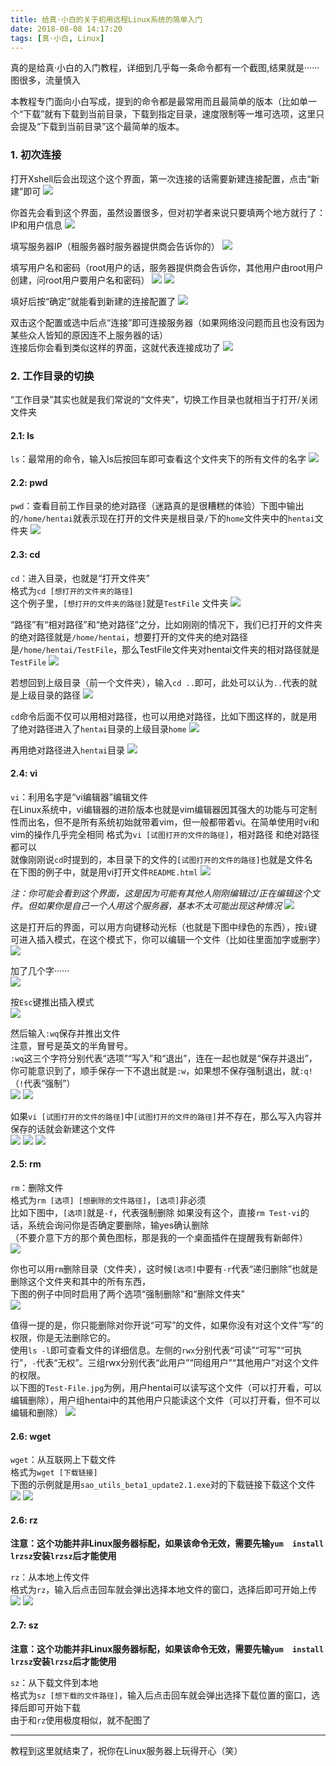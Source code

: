 ```yaml
---
title: 给真·小白的关于初用远程Linux系统的简单入门
date: 2018-08-08 14:17:20
tags: [真·小白, Linux]
---
```

真的是给真·小白的入门教程，详细到几乎每一条命令都有一个截图,结果就是······图很多，流量慎入
<!--more-->

本教程专门面向小白写成，提到的命令都是最常用而且最简单的版本（比如单一个“下载”就有下载到当前目录，下载到指定目录，速度限制等一堆可选项，这里只会提及“下载到当前目录”这个最简单的版本。  

### 1. 初次连接
打开Xshell后会出现这个这个界面，第一次连接的话需要新建连接配置，点击“新建”即可
![](https://raw.githubusercontent.com/Laurence-042/Resources/master/post/%E7%BB%99%E7%9C%9F%C2%B7%E5%B0%8F%E7%99%BD%E7%9A%84%E5%85%B3%E4%BA%8E%E5%88%9D%E7%94%A8Linux%E7%B3%BB%E7%BB%9F%E7%9A%84%E7%AE%80%E5%8D%95%E5%85%A5%E9%97%A8/00.JPG)

你首先会看到这个界面，虽然设置很多，但对初学者来说只要填两个地方就行了：IP和用户信息
![](https://raw.githubusercontent.com/Laurence-042/Resources/master/post/%E7%BB%99%E7%9C%9F%C2%B7%E5%B0%8F%E7%99%BD%E7%9A%84%E5%85%B3%E4%BA%8E%E5%88%9D%E7%94%A8Linux%E7%B3%BB%E7%BB%9F%E7%9A%84%E7%AE%80%E5%8D%95%E5%85%A5%E9%97%A8/01.JPG)

填写服务器IP（租服务器时服务器提供商会告诉你的）
![](https://raw.githubusercontent.com/Laurence-042/Resources/master/post/%E7%BB%99%E7%9C%9F%C2%B7%E5%B0%8F%E7%99%BD%E7%9A%84%E5%85%B3%E4%BA%8E%E5%88%9D%E7%94%A8Linux%E7%B3%BB%E7%BB%9F%E7%9A%84%E7%AE%80%E5%8D%95%E5%85%A5%E9%97%A8/02.JPG)

填写用户名和密码（root用户的话，服务器提供商会告诉你，其他用户由root用户创建，问root用户要用户名和密码）
![](https://raw.githubusercontent.com/Laurence-042/Resources/master/post/%E7%BB%99%E7%9C%9F%C2%B7%E5%B0%8F%E7%99%BD%E7%9A%84%E5%85%B3%E4%BA%8E%E5%88%9D%E7%94%A8Linux%E7%B3%BB%E7%BB%9F%E7%9A%84%E7%AE%80%E5%8D%95%E5%85%A5%E9%97%A8/03.JPG)
![](https://raw.githubusercontent.com/Laurence-042/Resources/master/post/%E7%BB%99%E7%9C%9F%C2%B7%E5%B0%8F%E7%99%BD%E7%9A%84%E5%85%B3%E4%BA%8E%E5%88%9D%E7%94%A8Linux%E7%B3%BB%E7%BB%9F%E7%9A%84%E7%AE%80%E5%8D%95%E5%85%A5%E9%97%A8/04.JPG)

填好后按“确定”就能看到新建的连接配置了
![](https://raw.githubusercontent.com/Laurence-042/Resources/master/post/%E7%BB%99%E7%9C%9F%C2%B7%E5%B0%8F%E7%99%BD%E7%9A%84%E5%85%B3%E4%BA%8E%E5%88%9D%E7%94%A8Linux%E7%B3%BB%E7%BB%9F%E7%9A%84%E7%AE%80%E5%8D%95%E5%85%A5%E9%97%A8/05.JPG)

双击这个配置或选中后点“连接”即可连接服务器（如果网络没问题而且也没有因为某些众人皆知的原因连不上服务器的话）  
连接后你会看到类似这样的界面，这就代表连接成功了
![](https://raw.githubusercontent.com/Laurence-042/Resources/master/post/%E7%BB%99%E7%9C%9F%C2%B7%E5%B0%8F%E7%99%BD%E7%9A%84%E5%85%B3%E4%BA%8E%E5%88%9D%E7%94%A8Linux%E7%B3%BB%E7%BB%9F%E7%9A%84%E7%AE%80%E5%8D%95%E5%85%A5%E9%97%A8/06.JPG)

### 2. 工作目录的切换

“工作目录”其实也就是我们常说的“文件夹”，切换工作目录也就相当于打开/关闭文件夹  

#### 2.1: ls
`ls`：最常用的命令，输入ls后按回车即可查看这个文件夹下的所有文件的名字
![](https://raw.githubusercontent.com/Laurence-042/Resources/master/post/%E7%BB%99%E7%9C%9F%C2%B7%E5%B0%8F%E7%99%BD%E7%9A%84%E5%85%B3%E4%BA%8E%E5%88%9D%E7%94%A8Linux%E7%B3%BB%E7%BB%9F%E7%9A%84%E7%AE%80%E5%8D%95%E5%85%A5%E9%97%A8/07.JPG)

#### 2.2: pwd
`pwd`：查看目前工作目录的绝对路径（迷路真的是很糟糕的体验）下图中输出的`/home/hentai`就表示现在打开的文件夹是根目录`/`下的`home`文件夹中的`hentai`文件夹
![](https://raw.githubusercontent.com/Laurence-042/Resources/master/post/%E7%BB%99%E7%9C%9F%C2%B7%E5%B0%8F%E7%99%BD%E7%9A%84%E5%85%B3%E4%BA%8E%E5%88%9D%E7%94%A8Linux%E7%B3%BB%E7%BB%9F%E7%9A%84%E7%AE%80%E5%8D%95%E5%85%A5%E9%97%A8/08.JPG)

#### 2.3: cd
`cd`：进入目录，也就是“打开文件夹”  
格式为`cd [想打开的文件夹的路径]`  
这个例子里，`[想打开的文件夹的路径]`就是`TestFile`  文件夹
![](https://raw.githubusercontent.com/Laurence-042/Resources/master/post/%E7%BB%99%E7%9C%9F%C2%B7%E5%B0%8F%E7%99%BD%E7%9A%84%E5%85%B3%E4%BA%8E%E5%88%9D%E7%94%A8Linux%E7%B3%BB%E7%BB%9F%E7%9A%84%E7%AE%80%E5%8D%95%E5%85%A5%E9%97%A8/09.JPG)

“路径”有“相对路径”和“绝对路径”之分，比如刚刚的情况下，我们已打开的文件夹的绝对路径就是`/home/hentai`，想要打开的文件夹的绝对路径是`/home/hentai/TestFile`，那么TestFile文件夹对hentai文件夹的相对路径就是`TestFile`
![](https://raw.githubusercontent.com/Laurence-042/Resources/master/post/%E7%BB%99%E7%9C%9F%C2%B7%E5%B0%8F%E7%99%BD%E7%9A%84%E5%85%B3%E4%BA%8E%E5%88%9D%E7%94%A8Linux%E7%B3%BB%E7%BB%9F%E7%9A%84%E7%AE%80%E5%8D%95%E5%85%A5%E9%97%A8/10.JPG)

若想回到上级目录（前一个文件夹），输入`cd ..`即可，此处可以认为`..`代表的就是上级目录的路径
![](https://raw.githubusercontent.com/Laurence-042/Resources/master/post/%E7%BB%99%E7%9C%9F%C2%B7%E5%B0%8F%E7%99%BD%E7%9A%84%E5%85%B3%E4%BA%8E%E5%88%9D%E7%94%A8Linux%E7%B3%BB%E7%BB%9F%E7%9A%84%E7%AE%80%E5%8D%95%E5%85%A5%E9%97%A8/11.JPG)

`cd`命令后面不仅可以用相对路径，也可以用绝对路径，比如下图这样的，就是用了绝对路径进入了`hentai`目录的上级目录`home`
![](https://raw.githubusercontent.com/Laurence-042/Resources/master/post/%E7%BB%99%E7%9C%9F%C2%B7%E5%B0%8F%E7%99%BD%E7%9A%84%E5%85%B3%E4%BA%8E%E5%88%9D%E7%94%A8Linux%E7%B3%BB%E7%BB%9F%E7%9A%84%E7%AE%80%E5%8D%95%E5%85%A5%E9%97%A8/12.JPG)

再用绝对路径进入`hentai`目录
![](https://raw.githubusercontent.com/Laurence-042/Resources/master/post/%E7%BB%99%E7%9C%9F%C2%B7%E5%B0%8F%E7%99%BD%E7%9A%84%E5%85%B3%E4%BA%8E%E5%88%9D%E7%94%A8Linux%E7%B3%BB%E7%BB%9F%E7%9A%84%E7%AE%80%E5%8D%95%E5%85%A5%E9%97%A8/13.JPG)

#### 2.4: vi
`vi`：利用名字是“vi编辑器”编辑文件  
在Linux系统中，vi编辑器的进阶版本也就是vim编辑器因其强大的功能与可定制性而出名，但不是所有系统初始就带着vim，但一般都带着vi。在简单使用时vi和vim的操作几乎完全相同
格式为`vi [试图打开的文件的路径]`，相对路径 和绝对路径都可以  
就像刚刚说`cd`时提到的，本目录下的文件的`[试图打开的文件的路径]`也就是文件名  
在下图的例子中，就是用vi打开文件`README.html`
![](https://raw.githubusercontent.com/Laurence-042/Resources/master/post/%E7%BB%99%E7%9C%9F%C2%B7%E5%B0%8F%E7%99%BD%E7%9A%84%E5%85%B3%E4%BA%8E%E5%88%9D%E7%94%A8Linux%E7%B3%BB%E7%BB%9F%E7%9A%84%E7%AE%80%E5%8D%95%E5%85%A5%E9%97%A8/14.JPG)

*注：你可能会看到这个界面，这是因为可能有其他人刚刚编辑过/正在编辑这个文件。但如果你是自己一个人用这个服务器，基本不太可能出现这种情况*
![](https://raw.githubusercontent.com/Laurence-042/Resources/master/post/%E7%BB%99%E7%9C%9F%C2%B7%E5%B0%8F%E7%99%BD%E7%9A%84%E5%85%B3%E4%BA%8E%E5%88%9D%E7%94%A8Linux%E7%B3%BB%E7%BB%9F%E7%9A%84%E7%AE%80%E5%8D%95%E5%85%A5%E9%97%A8/15.JPG)

这是打开后的界面，可以用方向键移动光标（也就是下图中绿色的东西），按`i`键可进入插入模式，在这个模式下，你可以编辑一个文件（比如往里面加字或删字）
![](https://raw.githubusercontent.com/Laurence-042/Resources/master/post/%E7%BB%99%E7%9C%9F%C2%B7%E5%B0%8F%E7%99%BD%E7%9A%84%E5%85%B3%E4%BA%8E%E5%88%9D%E7%94%A8Linux%E7%B3%BB%E7%BB%9F%E7%9A%84%E7%AE%80%E5%8D%95%E5%85%A5%E9%97%A8/16.JPG)

加了几个字······  
![](https://raw.githubusercontent.com/Laurence-042/Resources/master/post/%E7%BB%99%E7%9C%9F%C2%B7%E5%B0%8F%E7%99%BD%E7%9A%84%E5%85%B3%E4%BA%8E%E5%88%9D%E7%94%A8Linux%E7%B3%BB%E7%BB%9F%E7%9A%84%E7%AE%80%E5%8D%95%E5%85%A5%E9%97%A8/17.JPG)

按`Esc`键推出插入模式  
![](https://raw.githubusercontent.com/Laurence-042/Resources/master/post/%E7%BB%99%E7%9C%9F%C2%B7%E5%B0%8F%E7%99%BD%E7%9A%84%E5%85%B3%E4%BA%8E%E5%88%9D%E7%94%A8Linux%E7%B3%BB%E7%BB%9F%E7%9A%84%E7%AE%80%E5%8D%95%E5%85%A5%E9%97%A8/18.JPG)

然后输入`:wq`保存并推出文件  
注意，冒号是英文的半角冒号。  
`:wq`这三个字符分别代表“选项”“写入”和“退出”，连在一起也就是“保存并退出”，你可能意识到了，顺手保存一下不退出就是`:w`，如果想不保存强制退出，就`:q!`（`!`代表“强制”）  
![](https://raw.githubusercontent.com/Laurence-042/Resources/master/post/%E7%BB%99%E7%9C%9F%C2%B7%E5%B0%8F%E7%99%BD%E7%9A%84%E5%85%B3%E4%BA%8E%E5%88%9D%E7%94%A8Linux%E7%B3%BB%E7%BB%9F%E7%9A%84%E7%AE%80%E5%8D%95%E5%85%A5%E9%97%A8/19.JPG)
![](https://raw.githubusercontent.com/Laurence-042/Resources/master/post/%E7%BB%99%E7%9C%9F%C2%B7%E5%B0%8F%E7%99%BD%E7%9A%84%E5%85%B3%E4%BA%8E%E5%88%9D%E7%94%A8Linux%E7%B3%BB%E7%BB%9F%E7%9A%84%E7%AE%80%E5%8D%95%E5%85%A5%E9%97%A8/20.JPG)

如果`vi [试图打开的文件的路径]`中`[试图打开的文件的路径]`并不存在，那么写入内容并保存的话就会新建这个文件  
![](https://raw.githubusercontent.com/Laurence-042/Resources/master/post/%E7%BB%99%E7%9C%9F%C2%B7%E5%B0%8F%E7%99%BD%E7%9A%84%E5%85%B3%E4%BA%8E%E5%88%9D%E7%94%A8Linux%E7%B3%BB%E7%BB%9F%E7%9A%84%E7%AE%80%E5%8D%95%E5%85%A5%E9%97%A8/21.JPG)
![](https://raw.githubusercontent.com/Laurence-042/Resources/master/post/%E7%BB%99%E7%9C%9F%C2%B7%E5%B0%8F%E7%99%BD%E7%9A%84%E5%85%B3%E4%BA%8E%E5%88%9D%E7%94%A8Linux%E7%B3%BB%E7%BB%9F%E7%9A%84%E7%AE%80%E5%8D%95%E5%85%A5%E9%97%A8/22.JPG)
![](https://raw.githubusercontent.com/Laurence-042/Resources/master/post/%E7%BB%99%E7%9C%9F%C2%B7%E5%B0%8F%E7%99%BD%E7%9A%84%E5%85%B3%E4%BA%8E%E5%88%9D%E7%94%A8Linux%E7%B3%BB%E7%BB%9F%E7%9A%84%E7%AE%80%E5%8D%95%E5%85%A5%E9%97%A8/23.JPG)

#### 2.5: rm
`rm`：删除文件  
格式为`rm [选项] [想删除的文件路径]`，`[选项]`非必须  
比如下图中，`[选项]`就是`-f`，代表强制删除 
如果没有这个，直接`rm Test-vi`的话，系统会询问你是否确定要删除，输yes确认删除  
（不要介意下方的那个黄色图标，那是我的一个桌面插件在提醒我有新邮件）  
![](https://raw.githubusercontent.com/Laurence-042/Resources/master/post/%E7%BB%99%E7%9C%9F%C2%B7%E5%B0%8F%E7%99%BD%E7%9A%84%E5%85%B3%E4%BA%8E%E5%88%9D%E7%94%A8Linux%E7%B3%BB%E7%BB%9F%E7%9A%84%E7%AE%80%E5%8D%95%E5%85%A5%E9%97%A8/24.JPG)

你也可以用`rm`删除目录（文件夹），这时候`[选项]`中要有`-r`代表“递归删除”也就是删除这个文件夹和其中的所有东西，  
下图的例子中同时启用了两个选项“强制删除”和“删除文件夹”  
![](https://raw.githubusercontent.com/Laurence-042/Resources/master/post/%E7%BB%99%E7%9C%9F%C2%B7%E5%B0%8F%E7%99%BD%E7%9A%84%E5%85%B3%E4%BA%8E%E5%88%9D%E7%94%A8Linux%E7%B3%BB%E7%BB%9F%E7%9A%84%E7%AE%80%E5%8D%95%E5%85%A5%E9%97%A8/25.JPG)

值得一提的是，你只能删除对你开说“可写”的文件，如果你没有对这个文件“写”的权限，你是无法删除它的。  
使用`ls -l`即可查看文件的详细信息。左侧的`rwx`分别代表“可读”“可写”“可执行”，`-`代表“无权”。三组rwx分别代表“此用户”“同组用户”“其他用户”对这个文件的权限。  
以下图的`Test-File.jpg`为例，用户hentai可以读写这个文件（可以打开看，可以编辑删除），用户组hentai中的其他用户只能读这个文件（可以打开看，但不可以编辑和删除）
![](https://raw.githubusercontent.com/Laurence-042/Resources/master/post/%E7%BB%99%E7%9C%9F%C2%B7%E5%B0%8F%E7%99%BD%E7%9A%84%E5%85%B3%E4%BA%8E%E5%88%9D%E7%94%A8Linux%E7%B3%BB%E7%BB%9F%E7%9A%84%E7%AE%80%E5%8D%95%E5%85%A5%E9%97%A8/26.JPG)

#### 2.6: wget
`wget`：从互联网上下载文件  
格式为`wget [下载链接]`  
下图的示例就是用`sao_utils_beta1_update2.1.exe`对的下载链接下载这个文件
![](https://raw.githubusercontent.com/Laurence-042/Resources/master/post/%E7%BB%99%E7%9C%9F%C2%B7%E5%B0%8F%E7%99%BD%E7%9A%84%E5%85%B3%E4%BA%8E%E5%88%9D%E7%94%A8Linux%E7%B3%BB%E7%BB%9F%E7%9A%84%E7%AE%80%E5%8D%95%E5%85%A5%E9%97%A8/27.JPG)
![](https://raw.githubusercontent.com/Laurence-042/Resources/master/post/%E7%BB%99%E7%9C%9F%C2%B7%E5%B0%8F%E7%99%BD%E7%9A%84%E5%85%B3%E4%BA%8E%E5%88%9D%E7%94%A8Linux%E7%B3%BB%E7%BB%9F%E7%9A%84%E7%AE%80%E5%8D%95%E5%85%A5%E9%97%A8/28.JPG)

#### 2.6: rz

**注意：这个功能并非Linux服务器标配，如果该命令无效，需要先输`yum  install lrzsz`安装`lrzsz`后才能使用**

`rz`：从本地上传文件  
格式为`rz`，输入后点击回车就会弹出选择本地文件的窗口，选择后即可开始上传  
![](https://raw.githubusercontent.com/Laurence-042/Resources/master/post/%E7%BB%99%E7%9C%9F%C2%B7%E5%B0%8F%E7%99%BD%E7%9A%84%E5%85%B3%E4%BA%8E%E5%88%9D%E7%94%A8Linux%E7%B3%BB%E7%BB%9F%E7%9A%84%E7%AE%80%E5%8D%95%E5%85%A5%E9%97%A8/29.JPG) 
![](https://raw.githubusercontent.com/Laurence-042/Resources/master/post/%E7%BB%99%E7%9C%9F%C2%B7%E5%B0%8F%E7%99%BD%E7%9A%84%E5%85%B3%E4%BA%8E%E5%88%9D%E7%94%A8Linux%E7%B3%BB%E7%BB%9F%E7%9A%84%E7%AE%80%E5%8D%95%E5%85%A5%E9%97%A8/30.JPG)

#### 2.7: sz

**注意：这个功能并非Linux服务器标配，如果该命令无效，需要先输`yum  install lrzsz`安装`lrzsz`后才能使用**

`sz`：从下载文件到本地  
格式为`sz [想下载的文件路径]`，输入后点击回车就会弹出选择下载位置的窗口，选择后即可开始下载  
由于和`rz`使用极度相似，就不配图了

---

教程到这里就结束了，祝你在Linux服务器上玩得开心（笑）

<!--more-->
